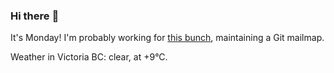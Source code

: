 ### Hi there :wave:

It's Monday! I'm probably working for [this bunch](https://github.com/kohofinancial), maintaining a Git mailmap.

Weather in Victoria BC: clear, at +9°C.
